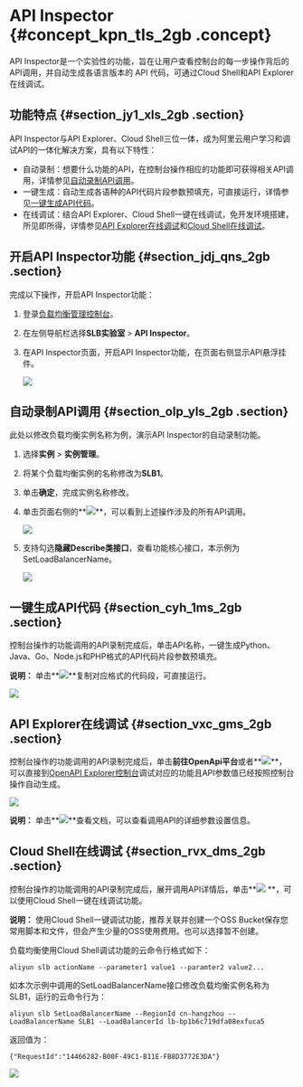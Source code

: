 # API Inspector {#concept_kpn_tls_2gb .concept}

API Inspector是一个实验性的功能，旨在让用户查看控制台的每一步操作背后的API调用，并自动生成各语言版本的 API 代码，可通过Cloud Shell和API Explorer 在线调试。

## 功能特点 {#section_jy1_xls_2gb .section}

API Inspector与API Explorer、Cloud Shell三位一体，成为阿里云用户学习和调试API的一体化解决方案，具有以下特性：

-   自动录制：想要什么功能的API，在控制台操作相应的功能即可获得相关API调用，详情参见[自动录制API调用](#section_olp_yls_2gb)。
-   一键生成：自动生成各语种的API代码片段参数预填充，可直接运行，详情参见[一键生成API代码](#section_cyh_1ms_2gb)。
-   在线调试：结合API Explorer、Cloud Shell一键在线调试，免开发环境搭建，所见即所得，详情参见[API Explorer在线调试](#section_vxc_gms_2gb)和[Cloud Shell在线调试](#section_rvx_dms_2gb)。

## 开启API Inspector功能 {#section_jdj_qns_2gb .section}

完成以下操作，开启API Inspector功能：

1.  登录[负载均衡管理控制台](https://slb.console.aliyun.com/slb)。
2.  在左侧导航栏选择**SLB实验室** \> **API Inspector**。
3.  在API Inspector页面，开启API Inspector功能，在页面右侧显示API悬浮挂件。

    ![](http://static-aliyun-doc.oss-cn-hangzhou.aliyuncs.com/assets/img/81371/154804133234800_zh-CN.png)


## 自动录制API调用 {#section_olp_yls_2gb .section}

此处以修改负载均衡实例名称为例，演示API Inspector的自动录制功能。

1.  选择**实例** \> **实例管理**。
2.  将某个负载均衡实例的名称修改为**SLB1**。
3.  单击**确定**，完成实例名称修改。
4.  单击页面右侧的**![](http://static-aliyun-doc.oss-cn-hangzhou.aliyuncs.com/assets/img/81371/154804133234810_zh-CN.png)**，可以看到上述操作涉及的所有API调用。

    ![](http://static-aliyun-doc.oss-cn-hangzhou.aliyuncs.com/assets/img/81371/154804133234821_zh-CN.png)

5.  支持勾选**隐藏Describe类接口**，查看功能核心接口，本示例为SetLoadBalancerName。

    ![](http://static-aliyun-doc.oss-cn-hangzhou.aliyuncs.com/assets/img/81371/154804133234825_zh-CN.png)


## 一键生成API代码 {#section_cyh_1ms_2gb .section}

控制台操作的功能调用的API录制完成后，单击API名称，一键生成Python、Java、Go、Node.js和PHP格式的API代码片段参数预填充。

**说明：** 单击**![](http://static-aliyun-doc.oss-cn-hangzhou.aliyuncs.com/assets/img/81371/154804133234833_zh-CN.png)**复制对应格式的代码段，可直接运行。

![](http://static-aliyun-doc.oss-cn-hangzhou.aliyuncs.com/assets/img/81371/154804133234832_zh-CN.png)

## API Explorer在线调试 {#section_vxc_gms_2gb .section}

控制台操作的功能调用的API录制完成后，单击**前往OpenApi平台**或者**![](http://static-aliyun-doc.oss-cn-hangzhou.aliyuncs.com/assets/img/81371/154804133334835_zh-CN.png)**，可以直接到[OpenAPI Explorer控制台](https://api.aliyun.com/#product=Slb&api=SetLoadBalancerName)调试对应的功能且API参数值已经按照控制台操作自动生成。

![](http://static-aliyun-doc.oss-cn-hangzhou.aliyuncs.com/assets/img/81371/154804133334837_zh-CN.png)

**说明：** 单击**![](http://static-aliyun-doc.oss-cn-hangzhou.aliyuncs.com/assets/img/81371/154804133334836_zh-CN.png)**查看文档，可以查看调用API的详细参数设置信息。

## Cloud Shell在线调试 {#section_rvx_dms_2gb .section}

控制台操作的功能调用的API录制完成后，展开调用API详情后，单击**![](http://static-aliyun-doc.oss-cn-hangzhou.aliyuncs.com/assets/img/81371/154804133334846_zh-CN.png) **，可以使用Cloud Shell一键在线调试功能。

**说明：** 使用Cloud Shell一键调试功能，推荐关联并创建一个OSS Bucket保存您常用脚本和文件，但会产生少量的OSS使用费用。也可以选择暂不创建。

负载均衡使用Cloud Shell调试功能的云命令行格式如下：

```
aliyun slb actionName --parameter1 value1 --paramter2 value2...
```

如本次示例中调用的SetLoadBalancerName接口修改负载均衡实例名称为SLB1，运行的云命令行为：

```
aliyun slb SetLoadBalancerName --RegionId cn-hangzhou --LoadBalancerName SLB1 --LoadBalancerId lb-bp1b6c719dfa08exfuca5
```

返回值为：

```
{"RequestId":"14466282-B00F-49C1-B11E-FB8D3772E3DA"}
```

![](http://static-aliyun-doc.oss-cn-hangzhou.aliyuncs.com/assets/img/81371/154804133334847_zh-CN.png)

